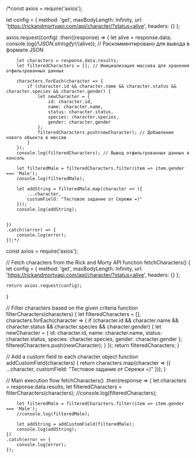 /*const axios = require('axios');

let config = {
    method: 'get',
    maxBodyLength: Infinity,
    url: 'https://rickandmortyapi.com/api/character/?status=alive',
    headers: {}
};

axios.request(config)
    .then((response) => {
        let alive = response.data;
        console.log(/!*JSON.stringify*!/(alive)); // Раскомментировано для вывода в формате JSON

        let characters = response.data.results;
        let filteredCharacters = []; // Инициализация массива для хранения отфильтрованных данных

        characters.forEach(character => {
            if (character.id && character.name && character.status && character.species && character.gender) {
                let newCharacter = {
                    id: character.id,
                    name: character.name,
                    status: character.status,
                    species: character.species,
                    gender: character.gender
                };
                filteredCharacters.push(newCharacter); // Добавление нового объекта в массив
            }
        });
        console.log(filteredCharacters); // Вывод отфильтрованных данных в консоль

        let filteredMale = filteredCharacters.filter(item => item.gender === 'Male');
        console.log(filteredMale);

        let addString = filteredMale.map(character => ({
            ...character,
            customField: "Тестовое задание от Сережи =)"
        }));
        console.log(addString);


    })
    .catch((error) => {
        console.log(error);
    });*/

const axios = require('axios');

// Fetch characters from the Rick and Morty API
function fetchCharacters() {
    let config = {
        method: 'get',
        maxBodyLength: Infinity,
        url: 'https://rickandmortyapi.com/api/character/?status=alive',
        headers: {}
    };

    return axios.request(config);
}

// Filter characters based on the given criteria
function filterCharacters(characters) {
    let filteredCharacters = [];
    characters.forEach(character => {
        if (character.id && character.name && character.status && character.species && character.gender) {
            let newCharacter = {
                id: character.id,
                name: character.name,
                status: character.status,
                species: character.species,
                gender: character.gender
            };
            filteredCharacters.push(newCharacter);
        }
    });
    return filteredCharacters;
}

// Add a custom field to each character object
function addCustomField(characters) {
    return characters.map(character => ({
        ...character,
        customField: "Тестовое задание от Сережи =)"
    }));
}

// Main execution flow
fetchCharacters()
    .then(response => {
        let characters = response.data.results;
        let filteredCharacters = filterCharacters(characters);
        //console.log(filteredCharacters);

        let filteredMale = filteredCharacters.filter(item => item.gender === 'Male');
        //console.log(filteredMale);

        let addString = addCustomField(filteredMale);
        console.log(addString);
    })
    .catch(error => {
        console.log(error);
    });

